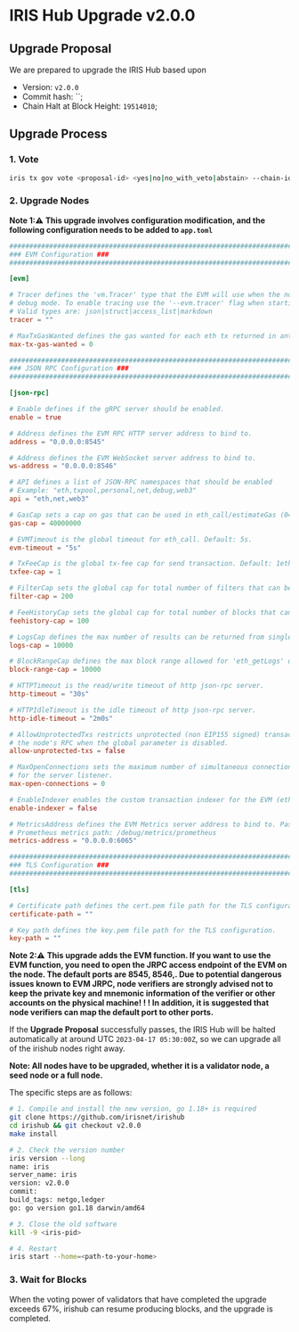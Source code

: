 # IRIS Hub Upgrade v2.0.0

## Upgrade Proposal

We are prepared to upgrade the IRIS Hub based upon

- Version: `v2.0.0`
- Commit hash: ``;
- Chain Halt at Block Height: `19514010`;

## Upgrade Process

### 1. Vote

```bash
iris tx gov vote <proposal-id> <yes|no|no_with_veto|abstain> --chain-id irishub-1 --fees 0.3iris --from <MyWallet>
```

### 2. Upgrade Nodes

**Note 1:**⚠️ **This upgrade involves configuration modification, and the following configuration needs to be added to `app.toml`**

```toml
###############################################################################
### EVM Configuration ###
###############################################################################

[evm]

# Tracer defines the 'vm.Tracer' type that the EVM will use when the node is run in
# debug mode. To enable tracing use the '--evm.tracer' flag when starting your node.
# Valid types are: json|struct|access_list|markdown
tracer = ""

# MaxTxGasWanted defines the gas wanted for each eth tx returned in ante handler in check tx mode.
max-tx-gas-wanted = 0

###############################################################################
### JSON RPC Configuration ###
###############################################################################

[json-rpc]

# Enable defines if the gRPC server should be enabled.
enable = true

# Address defines the EVM RPC HTTP server address to bind to.
address = "0.0.0.0:8545"

# Address defines the EVM WebSocket server address to bind to.
ws-address = "0.0.0.0:8546"

# API defines a list of JSON-RPC namespaces that should be enabled
# Example: "eth,txpool,personal,net,debug,web3"
api = "eth,net,web3"

# GasCap sets a cap on gas that can be used in eth_call/estimateGas (0=infinite). Default: 25,000,000.
gas-cap = 40000000

# EVMTimeout is the global timeout for eth_call. Default: 5s.
evm-timeout = "5s"

# TxFeeCap is the global tx-fee cap for send transaction. Default: 1eth.
txfee-cap = 1

# FilterCap sets the global cap for total number of filters that can be created
filter-cap = 200

# FeeHistoryCap sets the global cap for total number of blocks that can be fetched
feehistory-cap = 100

# LogsCap defines the max number of results can be returned from single 'eth_getLogs' query.
logs-cap = 10000

# BlockRangeCap defines the max block range allowed for 'eth_getLogs' query.
block-range-cap = 10000

# HTTPTimeout is the read/write timeout of http json-rpc server.
http-timeout = "30s"

# HTTPIdleTimeout is the idle timeout of http json-rpc server.
http-idle-timeout = "2m0s"

# AllowUnprotectedTxs restricts unprotected (non EIP155 signed) transactions to be submitted via
# the node's RPC when the global parameter is disabled.
allow-unprotected-txs = false

# MaxOpenConnections sets the maximum number of simultaneous connections
# for the server listener.
max-open-connections = 0

# EnableIndexer enables the custom transaction indexer for the EVM (ethereum transactions).
enable-indexer = false

# MetricsAddress defines the EVM Metrics server address to bind to. Pass --metrics in CLI to enable
# Prometheus metrics path: /debug/metrics/prometheus
metrics-address = "0.0.0.0:6065"

###############################################################################
### TLS Configuration ###
###############################################################################

[tls]

# Certificate path defines the cert.pem file path for the TLS configuration.
certificate-path = ""

# Key path defines the key.pem file path for the TLS configuration.
key-path = ""
```

**Note 2:**⚠️ **This upgrade adds the EVM function. If you want to use the EVM function, you need to open the JRPC access endpoint of the EVM on the node. The default ports are 8545, 8546,. Due to potential dangerous issues known to EVM JRPC, node verifiers are strongly advised not to keep the private key and mnemonic information of the verifier or other accounts on the physical machine! ! ! In addition, it is suggested that node verifiers can map the default port to other ports.**

If the  **Upgrade Proposal**  successfully passes, the IRIS Hub will be halted automatically at around UTC `2023-04-17 05:30:00Z`, so we can upgrade all of the irishub nodes right away.

**Note: All nodes have to be upgraded, whether it is a validator node, a seed node or a full node.**

The specific steps are as follows:

```bash
# 1. Compile and install the new version, go 1.18+ is required
git clone https://github.com/irisnet/irishub
cd irishub && git checkout v2.0.0
make install

# 2. Check the version number
iris version --long
name: iris
server_name: iris
version: v2.0.0
commit: 
build_tags: netgo,ledger
go: go version go1.18 darwin/amd64

# 3. Close the old software
kill -9 <iris-pid>

# 4. Restart
iris start --home=<path-to-your-home>
```

### 3. Wait for Blocks

When the voting power of validators that have completed the upgrade exceeds 67%, irishub can resume producing blocks, and the upgrade is completed.
